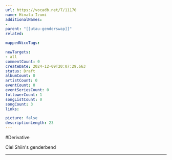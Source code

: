 ```yaml
---
url: https://vocadb.net/T/11170
name: Hinata Izumi
additionalNames: 
- 
parent: "[[utau-genderswap]]"
related:

mappedNicoTags:

newTargets:
- all
commentCount: 0
createDate: 2024-12-09T20:07:29.663
status: Draft
albumCount: 0
artistCount: 0
eventCount: 0
eventSeriesCount: 0
followerCount: 1
songListCount: 0
songCount: 3
links: 

picture: false
descriptionLength: 23
---
```


#Derivative

Ciel Shiin's genderbend

---

